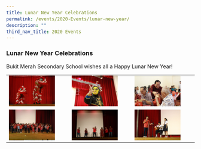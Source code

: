 ```yaml
---
title: Lunar New Year Celebrations
permalink: /events/2020-Events/lunar-new-year/
description: ""
third_nav_title: 2020 Events
---
```

### Lunar New Year Celebrations

Bukit Merah Secondary School wishes all a Happy Lunar New Year!

|  |  |  |
|---|---|---|
| <img src="/images/cny7.png" style="width:80%"> | <img src="/images/cny2.png" style="width:80%"> | <img src="/images/cny3.png" style="width:80%"> |
| <img src="/images/cny4.png" style="width:80%"> | <img src="/images/cny5.png" style="width:80%"> | <img src="/images/cny6.png" style="width:80%"> |